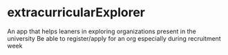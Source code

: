 # extracurricularExplorer
An app that helps leaners in exploring organizations present in the university   Be able to register/apply for an org especially during recruitment week 
